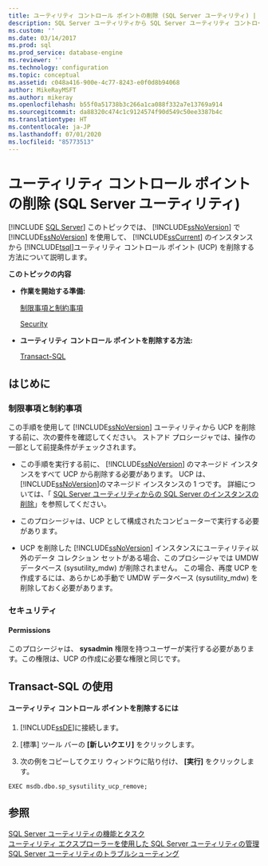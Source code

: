 ```yaml
---
title: ユーティリティ コントロール ポイントの削除 (SQL Server ユーティリティ) | Microsoft Docs
description: SQL Server ユーティリティから SQL Server ユーティリティ コントロール ポイント (UCP) を削除する方法について説明します。 Transact-SQL を使用して、このタスク用のストアド プロシージャを実行できます。
ms.custom: ''
ms.date: 03/14/2017
ms.prod: sql
ms.prod_service: database-engine
ms.reviewer: ''
ms.technology: configuration
ms.topic: conceptual
ms.assetid: c048a416-900e-4c77-8243-e0f0d8b94068
author: MikeRayMSFT
ms.author: mikeray
ms.openlocfilehash: b55f0a51738b3c266a1ca088f332a7e13769a914
ms.sourcegitcommit: da88320c474c1c9124574f90d549c50ee3387b4c
ms.translationtype: HT
ms.contentlocale: ja-JP
ms.lasthandoff: 07/01/2020
ms.locfileid: "85773513"
---
```

# <a name="remove-a-utility-control-point-sql-server-utility"></a>ユーティリティ コントロール ポイントの削除 (SQL Server ユーティリティ)
 [!INCLUDE [SQL Server](../../includes/applies-to-version/sqlserver.md)]
  このトピックでは、 [!INCLUDE[ssNoVersion](../../includes/ssnoversion-md.md)] で [!INCLUDE[ssNoVersion](../../includes/ssnoversion-md.md)] を使用して、 [!INCLUDE[ssCurrent](../../includes/sscurrent-md.md)] のインスタンスから [!INCLUDE[tsql](../../includes/tsql-md.md)]ユーティリティ コントロール ポイント (UCP) を削除する方法について説明します。  
  
 **このトピックの内容**  
  
-   **作業を開始する準備:**  
  
     [制限事項と制約事項](#Restrictions)  
  
     [Security](#Security)  
  
-   **ユーティリティ コントロール ポイントを削除する方法:**  
  
     [Transact-SQL](#TsqlProcedure)  
  
##  <a name="before-you-begin"></a><a name="BeforeYouBegin"></a> はじめに  
  
###  <a name="limitations-and-restrictions"></a><a name="Restrictions"></a> 制限事項と制約事項  
 この手順を使用して [!INCLUDE[ssNoVersion](../../includes/ssnoversion-md.md)] ユーティリティから UCP を削除する前に、次の要件を確認してください。 ストアド プロシージャでは、操作の一部として前提条件がチェックされます。  
  
-   この手順を実行する前に、 [!INCLUDE[ssNoVersion](../../includes/ssnoversion-md.md)] のマネージド インスタンスをすべて UCP から削除する必要があります。 UCP は、 [!INCLUDE[ssNoVersion](../../includes/ssnoversion-md.md)]のマネージド インスタンスの 1 つです。 詳細については、「 [SQL Server ユーティリティからの SQL Server のインスタンスの削除](../../relational-databases/manage/remove-an-instance-of-sql-server-from-the-sql-server-utility.md)」を参照してください。  
  
-   このプロシージャは、UCP として構成されたコンピューターで実行する必要があります。  
  
-   UCP を削除した [!INCLUDE[ssNoVersion](../../includes/ssnoversion-md.md)] インスタンスにユーティリティ以外のデータ コレクション セットがある場合、このプロシージャでは UMDW データベース (sysutility_mdw) が削除されません。 この場合、再度 UCP を作成するには、あらかじめ手動で UMDW データベース (sysutility_mdw) を削除しておく必要があります。  
  
###  <a name="security"></a><a name="Security"></a> セキュリティ  
  
####  <a name="permissions"></a><a name="Permissions"></a> Permissions  
 このプロシージャは、 **sysadmin** 権限を持つユーザーが実行する必要があります。この権限は、UCP の作成に必要な権限と同じです。  
  
##  <a name="using-transact-sql"></a><a name="TsqlProcedure"></a> Transact-SQL の使用  
  
#### <a name="to-remove-a-utility-control-point"></a>ユーティリティ コントロール ポイントを削除するには  
  
1.  [!INCLUDE[ssDE](../../includes/ssde-md.md)]に接続します。  
  
2.  [標準] ツール バーの **[新しいクエリ]** をクリックします。  
  
3.  次の例をコピーしてクエリ ウィンドウに貼り付け、 **[実行]** をクリックします。  
  
```  
EXEC msdb.dbo.sp_sysutility_ucp_remove;  
```  
  
## <a name="see-also"></a>参照  
 [SQL Server ユーティリティの機能とタスク](../../relational-databases/manage/sql-server-utility-features-and-tasks.md)   
 [ユーティリティ エクスプローラーを使用した SQL Server ユーティリティの管理](../../relational-databases/manage/use-utility-explorer-to-manage-the-sql-server-utility.md)   
 [SQL Server ユーティリティのトラブルシューティング](https://msdn.microsoft.com/library/f5f47c2a-38ea-40f8-9767-9bc138d14453)  
  
  
